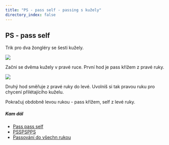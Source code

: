```yaml
---
title: "PS - pass self - passing s kužely"
directory_index: false
---
```


## PS - pass self


Trik pro dva žongléry se šesti kužely.

![](img/k/kuzely-passing-psa.png)

Začni se dvěma kužely v pravé ruce. První hod je pass křížem z pravé ruky.

![](img/k/kuzely-passing-psb.png)

Druhý hod směřuje z pravé ruky do levé. Uvolníš si tak pravou ruku pro chycení přilétajícího kuželu.


Pokračuj obdobně levou rukou - pass křížem, self z levé ruky.


##### Kam dál

- [Pass pass self](/kuzely/passing/pps.html "PPS")
- [PSSPSPPS](/kuzely/passing/psspspps.html "Pass self self pass self pass pass self")
- [Passování do všechn rukou](/kuzely/passing/all-hands.html "Obtížnější trik pro dva žongléry a šest kuželů")
